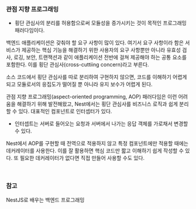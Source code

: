 ### 관점 지향 프로그래밍

- 횡단 관심사의 분리를 허용함으로써 모듈성을 증가시키는 것이 목적인 프로그래밍 패러다임이다. 

백엔드 애플리케이션은 갖춰야 할 요구 사항이 많이 있다. 여기서 요구 사항이라 함은 서비스가 제공하는 핵심 기능을 해결하기 위한 사용자의 요구 사항뿐만 아니라 유효성 검사, 로깅, 보안, 트랜잭션과 같이 애플리케이션 전반에 걸쳐 제공해야 하는 공통 요소를 포함한다. 이를 횡단 관심사(cross-cuttiing concern)라고 부른다.

소스 코드에서 횡단 관심사를 따로 분리하여 구현하지 않으면, 코드를 이해하기 어렵게 되고 모듈로서의 응집도가 떨어질 뿐 아니라 유지 보수가 어렵게 된다.

관점 지향 프로그래밍(aspect-oriented programming, AOP) 패러다임은 이런 어려움을 해결하기 위해 발전해왔고, Nest에서는 횡단 관심사를 비즈니스 로직과 쉽게 분리할 수 있다. 대표적인 컴포넌트로 인터셉터가 있다.
- 인터셉트는 서버로 들어오는 요청과 서버에서 나가는 응답 객체를 가로채서 변경할 수 있다. 

Nest에서 AOP를 구현할 때 전역으로 적용하지 않고 특정 컴포넌트에만 적용할 때에는 데커레이터를 사용한다. 이를 잘 활용하면 핵심 코드만 짧고 이해하기 쉽게 작성할 수 있다. 또 필요한 데커레이터가 없다면 직접 만들어 사용할 수도 있다. 

<br>

### 참고

NestJS로 배우는 백엔드 프로그래밍
